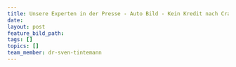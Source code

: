 ```yaml
---
title: Unsere Experten in der Presse - Auto Bild - Kein Kredit nach Crash
date:
layout: post
feature_bild_path:
tags: []
topics: []
team_member: dr-sven-tintemann
---
```

